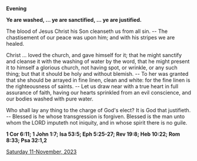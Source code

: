 **Evening**

**Ye are washed, ... ye are sanctified, ... ye are justified.**
 
The blood of Jesus Christ his Son cleanseth us from all sin. -- The chastisement of our peace was upon him; and with his stripes we are healed.
 
Christ ... loved the church, and gave himself for it; that he might sanctify and cleanse it with the washing of water by the word, that he might present it to himself a glorious church, not having spot, or wrinkle, or any such thing; but that it should be holy and without blemish. -- To her was granted that she should be arrayed in fine linen, clean and white: for the fine linen is the righteousness of saints. -- Let us draw near with a true heart in full assurance of faith, having our hearts sprinkled from an evil conscience, and our bodies washed with pure water.
 
Who shall lay any thing to the charge of God's elect? It is God that justifieth. -- Blessed is he whose transgression is forgiven. Blessed is the man unto whom the LORD imputeth not iniquity, and in whose spirit there is no guile.  

**1 Cor 6:11; 1 John 1:7; Isa 53:5; Eph 5:25-27; Rev 19:8; Heb 10:22; Rom 8:33; Psa 32:1,2**

[Saturday 11-November, 2023](https://t.me/daily_light)

